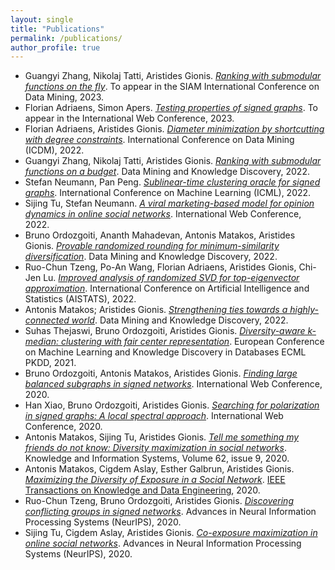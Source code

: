 ```yaml
---
layout: single
title: "Publications"
permalink: /publications/
author_profile: true
---
```


- Guangyi Zhang, Nikolaj Tatti, Aristides Gionis. [*Ranking with submodular functions on the fly*](https://arxiv.org/abs/2301.06787). To appear in the SIAM International Conference on Data Mining, 2023.
- Florian Adriaens, Simon Apers. [*Testing properties of signed graphs*](https://arxiv.org/abs/2102.07587). To appear in the International Web Conference, 2023.
- Florian Adriaens, Aristides Gionis. [*Diameter minimization by shortcutting with degree constraints*](https://arxiv.org/abs/2209.00370). International Conference on Data Mining (ICDM), 2022.
- Guangyi Zhang, Nikolaj Tatti, Aristides Gionis. [*Ranking with submodular functions on a budget*](https://link.springer.com/article/10.1007/s10618-022-00833-4). Data Mining and Knowledge Discovery, 2022.
- Stefan Neumann, Pan Peng. [*Sublinear-time clustering oracle for signed graphs*](https://proceedings.mlr.press/v162/neumann22a.html). International Conference on Machine Learning (ICML), 2022.
- Sijing Tu, Stefan Neumann. [*A viral marketing-based model for opinion dynamics in online social networks*](https://dl.acm.org/doi/10.1145/3485447.3512203). International Web Conference, 2022.
- Bruno Ordozgoiti, Ananth Mahadevan, Antonis Matakos, Aristides Gionis. [*Provable randomized rounding for minimum-similarity diversification*](https://link.springer.com/article/10.1007/s10618-021-00811-2). Data Mining and Knowledge Discovery, 2022.
- Ruo-Chun Tzeng, Po-An Wang, Florian Adriaens, Aristides Gionis, Chi-Jen Lu. [*Improved analysis of randomized SVD for top-eigenvector approximation*](https://proceedings.mlr.press/v151/tzeng22a.html). International Conference on Artificial Intelligence and Statistics (AISTATS), 2022.
- Antonis Matakos; Aristides Gionis. [*Strengthening ties towards a highly-connected world*](https://link.springer.com/article/10.1007/s10618-021-00812-1). Data Mining and Knowledge Discovery, 2022.
- Suhas Thejaswi, Bruno Ordozgoiti, Aristides Gionis. [*Diversity-aware k-median: clustering with fair center representation*](https://arxiv.org/abs/2106.11696). European Conference on Machine Learning and Knowledge Discovery in Databases ECML PKDD, 2021.
- Bruno Ordozgoiti, Antonis Matakos, Aristides Gionis. [*Finding large balanced subgraphs in signed networks*](https://arxiv.org/abs/2002.00775). International Web Conference, 2020.
- Han Xiao, Bruno Ordozgoiti, Aristides Gionis. [*Searching for polarization in signed graphs: A local spectral approach*](https://arxiv.org/abs/2001.09410). International Web Conference, 2020.
- Antonis Matakos, Sijing Tu, Aristides Gionis. [*Tell me something my friends do not know: Diversity maximization in social networks*](https://link.springer.com/article/10.1007/s10115-020-01456-1). Knowledge and Information Systems, Volume 62, issue 9, 2020.
- Antonis Matakos, Cigdem Aslay, Esther Galbrun, Aristides Gionis. [*Maximizing the Diversity of Exposure in a Social Network*](https://arxiv.org/abs/1809.04393). [IEEE Transactions on Knowledge and Data Engineering](https://ieeexplore.ieee.org/abstract/document/9262054), 2020.
- Ruo-Chun Tzeng, Bruno Ordozgoiti, Aristides Gionis. [*Discovering conflicting groups in signed networks*](https://papers.nips.cc/paper/2020/hash/7cc538b1337957dae283c30ad46def38-Abstract.html). Advances in Neural Information Processing Systems (NeurIPS), 2020.
- Sijing Tu, Cigdem Aslay, Aristides Gionis. [*Co-exposure maximization in online social networks*](https://proceedings.neurips.cc/paper/2020/hash/212ab20dbdf4191cbcdcf015511783f4-Abstract.html). Advances in Neural Information Processing Systems (NeurIPS), 2020.